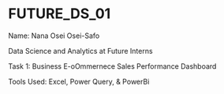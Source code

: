 # FUTURE_DS_01

Name: Nana Osei Osei-Safo

Data Science and Analytics at Future Interns

Task 1: Business E-oOmmernece Sales Performance Dashboard

Tools Used: Excel, Power Query, & PowerBi
